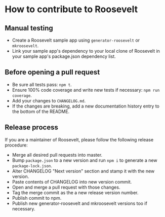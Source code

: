 # How to contribute to Roosevelt

## Manual testing

- Create a Roosevelt sample app using `generator-roosevelt` or `mkroosevelt`.
- Link your sample app's dependency to your local clone of Roosevelt in your sample app's package.json dependency list.

## Before opening a pull request

- Be sure all tests pass: `npm t`.
- Ensure 100% code coverage and write new tests if necessary: `npm run coverage`.
- Add your changes to `CHANGELOG.md`.
- If the changes are breaking, add a new documentation history entry to the bottom of the README.

## Release process

If you are a maintainer of Roosevelt, please follow the following release procedure:

- Merge all desired pull requests into master.
- Bump `package.json` to a new version and run `npm i` to generate a new `package-lock.json`.
- Alter CHANGELOG "Next version" section and stamp it with the new version.
- Paste contents of CHANGELOG into new version commit.
- Open and merge a pull request with those changes.
- Tag the merge commit as the a new release version number.
- Publish commit to npm.
- Publish new generator-roosevelt and mkroosevelt versions too if necessary.
